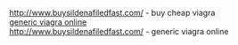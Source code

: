 http://www.buysildenafiledfast.com/ - buy cheap viagra     
<a href=http://www.buysildenafiledfast.com/>generic viagra online</a>     
http://www.buysildenafiledfast.com/ - generic viagra online
